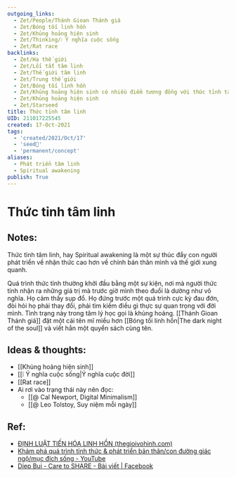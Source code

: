 ```yaml
---
outgoing_links:
  - Zet/People/Thánh Gioan Thánh giá
  - Zet/Bóng tối linh hồn
  - Zet/Khủng hoảng hiện sinh
  - Zet/Thinking/❕ Ý nghĩa cuộc sống
  - Zet/Rat race
backlinks:
  - Zet/Hạ thế giới
  - Zet/Lối tắt tâm linh
  - Zet/Thế giới tâm linh
  - Zet/Trung thế giới
  - Zet/Bóng tối linh hồn
  - Zet/Khủng hoảng hiện sinh có nhiều điểm tương đồng với thức tỉnh tâm linh
  - Zet/Khủng hoảng hiện sinh
  - Zet/Starseed
title: Thức tỉnh tâm linh
UID: 211017225545
created: 17-Oct-2021
tags:
  - 'created/2021/Oct/17'
  - 'seed🥜'
  - 'permanent/concept'
aliases:
  - Phát triển tâm linh
  - Spiritual awakening
publish: True
---
```

# Thức tỉnh tâm linh

## Notes:
Thức tỉnh tâm linh, hay Spiritual awakening là một sự thúc đẩy con người phát triển về nhận thức cao hơn về chính bản thân mình và thế giới xung quanh.

Quá trình thức tỉnh thường khởi đầu bằng một sự kiện, nơi mà người thức tỉnh nhận ra những giá trị mà trước giờ mình theo đuổi là dường như vô nghĩa. Họ cảm thấy sụp đổ. Họ đứng trước một quá trình cực kỳ đau đớn, đòi hỏi họ phải thay đổi, phải tìm kiếm điều gì thực sự quan trọng với đời mình. Tình trạng này trong tâm lý học gọi là khủng hoảng. [[Thánh Gioan Thánh giá]] đặt một cái tên mĩ miều hơn [[Bóng tối linh hồn|The dark night of the soul]] và viết hẳn một quyển sách cùng tên.

## Ideas & thoughts:
- [[Khủng hoảng hiện sinh]]
- [[❕ Ý nghĩa cuộc sống|Ý nghĩa cuộc đời]]
- [[Rat race]]
- Ai rơi vào trạng thái này nên đọc: 
	- [[@ Cal Newport, Digital Minimalism]]
	- [[@ Leo Tolstoy, Suy niệm mỗi ngày]]

## Ref:
- [ĐỊNH LUẬT TIẾN HÓA LINH HỒN (thegioivohinh.com)](http://thegioivohinh.com/diendan/showthread.php?459043-%C4%90%E1%BB%8ANH-LU%E1%BA%ACT-TI%E1%BA%BEN-H%C3%93A-LINH-H%E1%BB%92N)
- [Khám phá quá trình tỉnh thức & phát triển bản thân/con đường giác ngộ/mục đích sống - YouTube](https://www.youtube.com/watch?v=AnJJtOaVS5o)
- [Diep Bui - Care to SHARE - Bài viết | Facebook](https://www.facebook.com/diepbui1019/posts/351141562899269)